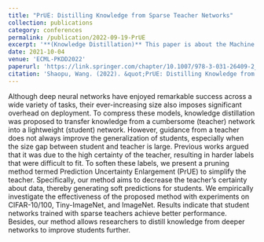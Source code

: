 ```yaml
---
title: "PrUE: Distilling Knowledge from Sparse Teacher Networks"
collection: publications
category: conferences
permalink: /publication/2022-09-19-PrUE
excerpt: '**(Knowledge Distillation)** This paper is about the Machine Learning and Knowledge Discovery in Databases.'
date: 2021-10-04
venue: 'ECML-PKDD2022'
paperurl: 'https://link.springer.com/chapter/10.1007/978-3-031-26409-2_7'
citation: 'Shaopu, Wang. (2022). &quot;PrUE: Distilling Knowledge from Sparse Teacher Networks.&quot; <i>ECML-PKDD2022</i>.'
---
```


Although deep neural networks have enjoyed remarkable success across a wide variety of tasks, their ever-increasing size also imposes significant overhead on deployment. To compress these models, knowledge distillation was proposed to transfer knowledge from a cumbersome (teacher) network into a lightweight (student) network. However, guidance from a teacher does not always improve the generalization of students, especially when the size gap between student and teacher is large. Previous works argued that it was due to the high certainty of the teacher, resulting in harder labels that were difficult to fit. To soften these labels, we present a pruning method termed Prediction Uncertainty Enlargement (PrUE) to simplify the teacher. Specifically, our method aims to decrease the teacher’s certainty about data, thereby generating soft predictions for students. We empirically investigate the effectiveness of the proposed method with experiments on CIFAR-10/100, Tiny-ImageNet, and ImageNet. Results indicate that student networks trained with sparse teachers achieve better performance. Besides, our method allows researchers to distill knowledge from deeper networks to improve students further. 
